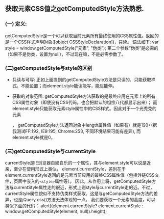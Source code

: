 ## 获取元素CSS值之getComputedStyle方法熟悉.

### (一) 定义:
getComputedStyle是一个可以获取当前元素所有最终使用的CSS属性值。返回的是一个CSS样式声明对象([object CSSStyleDeclaration])，只读。
语法如下:
var style = window.getComputedStyle("元素", "伪类");
第二个参数“伪类”是必需的（如果不是伪类，设置为null），不过现在嘛，不是必需参数了。

### (二)getComputedStyle与style的区别
 - 只读与可写:
 正如上面提到的getComputedStyle方法是只读的，只能获取样式，不能设置；而element.style能读能写，能屈能伸。

 - 获取的对象范围:
 getComputedStyle方法获取的是最终应用在元素上的所有CSS属性对象（即使没有CSS代码，也会把默认的祖宗八代都显示出来）；
而element.style只能获取元素style属性中的CSS样式。因此对于一个光秃秃的元素<p>，
getComputedStyle方法返回对象中length属性值（如果有）就是190+(据我测试FF:192, IE9:195, Chrome:253, 不同环境结果可能有差异), 而element.style就是0。

### (三)getComputedStyle与currentStyle
 currentStyle是IE浏览器自娱自乐的一个属性，其与element.style可以说是近亲，至少在使用形式上类似，
element.currentStyle，差别在于element.currentStyle返回的是元素当前应用的最终CSS属性值（包括外链CSS文件，页面中嵌入的`<style>`属性等）。
因此，从作用上将，getComputedStyle方法与currentStyle属性走的很近，形式上则style与currentStyle走的近。不过，currentStyle属性貌似不支持伪类样式获取，这是与getComputedStyle方法的差异，也是jQuery css()方法无法体现的一点。
我们要获取一个元素的高度，可以类似下面的代码：
alert((element.currentStyle? element.currentStyle : window.getComputedStyle(element, null)).height);